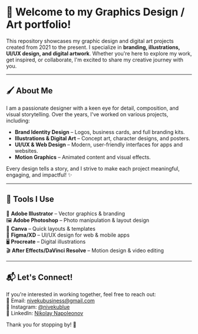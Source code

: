 # 🎨 Welcome to my Graphics Design / Art portfolio!

This repository showcases my graphic design and digital art projects created from 2021 to the present. I specialize in **branding, illustrations, UI/UX design, and digital artwork**. Whether you're here to explore my work, get inspired, or collaborate, I'm excited to share my creative journey with you.  

---

## 🖌️ About Me  
I am a passionate designer with a keen eye for detail, composition, and visual storytelling. Over the years, I've worked on various projects, including:  
- **Brand Identity Design** – Logos, business cards, and full branding kits.  
- **Illustrations & Digital Art** – Concept art, character designs, and posters.  
- **UI/UX & Web Design** – Modern, user-friendly interfaces for apps and websites.  
- **Motion Graphics** – Animated content and visual effects.  

Every design tells a story, and I strive to make each project meaningful, engaging, and impactful! ✨

---

## 🔧 Tools I Use  
🎨 **Adobe Illustrator** – Vector graphics & branding  
🖼 **Adobe Photoshop** – Photo manipulation & layout design  
📜 **Canva** – Quick layouts & templates  
📱 **Figma/XD** – UI/UX design for web & mobile apps  
🖥 **Procreate** – Digital illustrations  
🎬 **After Effects/DaVinci Resolve** – Motion design & video editing  

---

## 📬 Let's Connect!  
If you're interested in working together, feel free to reach out:  
📧 Email: [nivekubusiness@gmail.com](mailto:nivekubusiness@gmail.com)  
📸 Instagram: [@nivekublue](https://instagram.com/nivekublue)  
💼 LinkedIn: [Nikolay Napoleonov](https://www.linkedin.com/in/nikolay-napoleonov-690075249/)  

Thank you for stopping by! 🚀 
